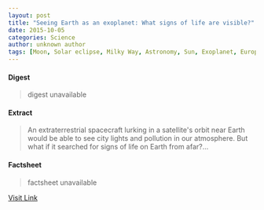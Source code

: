 ```yaml
---
layout: post
title: "Seeing Earth as an exoplanet: What signs of life are visible?"
date: 2015-10-05
categories: Science
author: unknown author
tags: [Moon, Solar eclipse, Milky Way, Astronomy, Sun, Exoplanet, European Southern Observatory, Atmosphere of Earth, Shadow, Lunar eclipse, Galaxy, Earth, Planet, Solar Dynamics Observatory, Star, Telescope, Extraterrestrial life, NASA, Sky, Terrestrial planet, Astrobiology, Water, Nature, Outer space, Physical sciences, Planetary science, Space science]
---
```



#### Digest
>digest unavailable

#### Extract
>An extraterrestrial spacecraft lurking in a satellite's orbit near Earth would be able to see city lights and pollution in our atmosphere. But what if it searched for signs of life on Earth from afar?...

#### Factsheet
>factsheet unavailable

[Visit Link](http://phys.org/news325144601.html)


